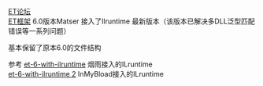 [ET论坛](https://et-framework.cn)  
[ET框架](https://github.com/egametang/ET)  6.0版本Matser  接入了Ilruntime 最新版本（该版本已解决多DLL泛型匹配错误等一系列问题）

基本保留了原本6.0的文件结构



参考 
[et-6-with-ilruntime](https://www.lfzxb.top/et-6-with-ilruntime/) 烟雨接入的ILruntime   
[et-6-with-ilruntime 2](https://github.com/InMyBload/et6.0-ilruntime) InMyBload接入的ILruntime   
